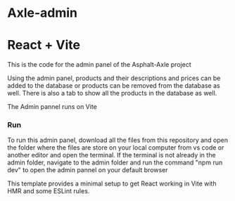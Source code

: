 # Axle-admin
# React + Vite

This is the code for the admin panel of the Asphalt-Axle project

Using the admin panel, products and their descriptions and prices can be added to the database or products can 
be removed from the database as well. There is also a tab to show all the products in the database as well.

The Admin pannel runs on Vite

### Run

To run this admin panel, download all the files from this repository and open the folder where the files are store
on your local computer from vs code or another editor and open the terminal. If the terminal is not already in the admin folder,
navigate to the admin folder and run the command "npm run dev" to open the admin pannel on your default browser

This template provides a minimal setup to get React working in Vite with HMR and some ESLint rules.


